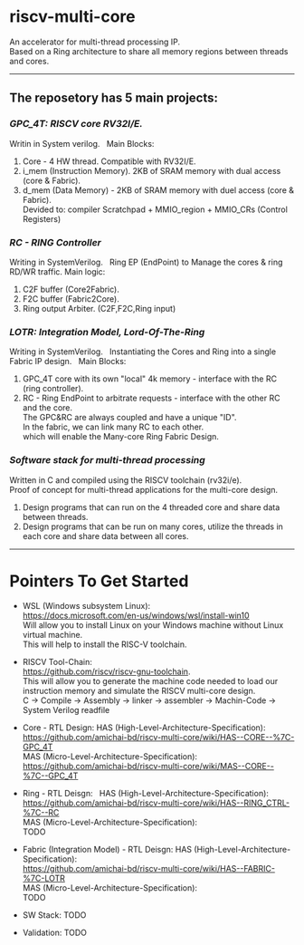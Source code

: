 # riscv-multi-core
An accelerator for multi-thread processing IP.    
Based on a Ring architecture to share all memory regions between threads and cores.

*** 
## The reposetory has 5 main projects:
### *GPC_4T: RISCV core RV32I/E.*  
Writin in System verilog.  
Main Blocks:
1. Core - 4 HW thread. Compatible with RV32I/E.
2. i_mem (Instruction Memory). 2KB of SRAM memory with dual access (core & Fabric).
3. d_mem (Data Memory) - 2KB of SRAM memory with duel access (core & Fabric).    
Devided to: compiler Scratchpad + MMIO_region + MMIO_CRs (Control Registers)

### *RC - RING Controller*  
Writing in SystemVerilog.  
Ring EP (EndPoint) to Manage the cores & ring RD/WR traffic.
Main logic:
1. C2F buffer (Core2Fabric).
2. F2C buffer (Fabric2Core).
3. Ring output Arbiter. (C2F,F2C,Ring input)

### *LOTR: Integration Model, Lord-Of-The-Ring*  
Writing in SystemVerilog.  
Instantiating the Cores and Ring into a single Fabric IP design.  
Main Blocks:  
1. GPC_4T core with its own "local" 4k memory - interface with the RC (ring controller).  
2. RC - Ring EndPoint to arbitrate requests - interface with the other RC and the core.  
The GPC&RC are always coupled and have a unique "ID".  
In the fabric, we can link many RC to each other.  
which will enable the Many-core Ring Fabric Design.  
  
### *Software stack for multi-thread processing*  
Written in C and compiled using the RISCV toolchain (rv32i/e).  
Proof of concept for multi-thread applications for the multi-core design.  
1. Design programs that can run on the 4 threaded core and share data between threads.  
2. Design programs that can be run on many cores, utilize the threads in each core and share data between all cores.
***
# Pointers To Get Started
- WSL (Windows subsystem Linux):  
https://docs.microsoft.com/en-us/windows/wsl/install-win10  
Will allow you to install Linux on your Windows machine without Linux virtual machine.  
This will help to install the RISC-V toolchain.  
- RISCV Tool-Chain:  
https://github.com/riscv/riscv-gnu-toolchain.  
This will allow you to generate the machine code needed to load our instruction memory and simulate the RISCV multi-core design.  
C -> Compile -> Assembly -> linker -> assembler -> Machin-Code -> System Verilog readfile  
- Core - RTL Design:
HAS (High-Level-Architecture-Specification):  
https://github.com/amichai-bd/riscv-multi-core/wiki/HAS--CORE--%7C-GPC_4T  
MAS (Micro-Level-Architecture-Specification):  
https://github.com/amichai-bd/riscv-multi-core/wiki/MAS--CORE--%7C--GPC_4T  

- Ring - RTL Deisgn:   
HAS (High-Level-Architecture-Specification):  
https://github.com/amichai-bd/riscv-multi-core/wiki/HAS--RING_CTRL-%7C--RC  
MAS (Micro-Level-Architecture-Specification):  
TODO  

- Fabric (Integration Model) - RTL Deisgn: 
HAS (High-Level-Architecture-Specification):  
https://github.com/amichai-bd/riscv-multi-core/wiki/HAS--FABRIC-%7C-LOTR  
MAS (Micro-Level-Architecture-Specification):  
TODO

- SW Stack: TODO  

- Validation: TODO





# 

